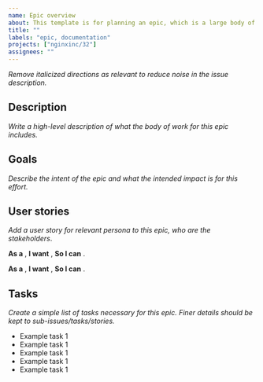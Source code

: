 ```yaml
---
name: Epic overview
about: This template is for planning an epic, which is a large body of effort involving multiple stories or tasks
title: ""
labels: "epic, documentation"
projects: ["nginxinc/32"]
assignees: ""
---
```


*Remove italicized directions as relevant to reduce noise in the issue description.*

## Description

*Write a high-level description of what the body of work for this epic includes.*

## Goals

*Describe the intent of the epic and what the intended impact is for this effort.*

## User stories

*Add a user story for relevant persona to this epic, who are the stakeholders*.

**As a** <user>,
**I want** <thing>,
**So I can** <action>.

**As a** <user>,
**I want** <thing>,
**So I can** <action>.

## Tasks

*Create a simple list of tasks necessary for this epic. Finer details should be kept to sub-issues/tasks/stories.*

- Example task 1
- Example task 1
- Example task 1
- Example task 1
- Example task 1